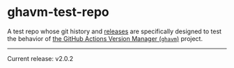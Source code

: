 # ghavm-test-repo

A test repo whose git history and [releases][] are specifically designed to test
the behavior of [the GitHub Actions Version Manager (`ghavm`)][ghavm] project.

---

Current release: v2.0.2

[ghavm]: https://github.com/mccutchen/ghavm
[releases]: https://github.com/mccutchen/ghavm-test-repo/releases
